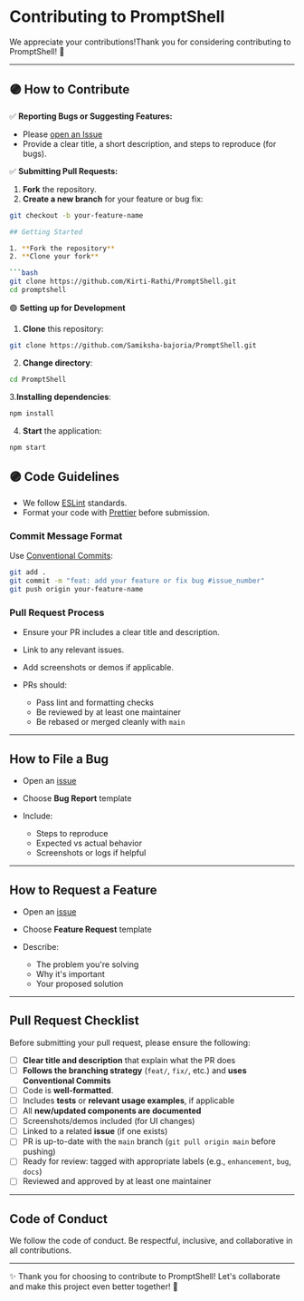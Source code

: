 # Contributing to PromptShell

We appreciate your contributions!Thank you for considering contributing to PromptShell! 🌟  

---

## 🟣 How to Contribute

✅ **Reporting Bugs or Suggesting Features:**  
- Please [open an Issue](https://github.com/Kirti-Rathi/PromptShell/issues/new/choose)
- Provide a clear title, a short description, and steps to reproduce (for bugs).

✅ **Submitting Pull Requests:**  
1. **Fork** the repository.
2. **Create a new branch** for your feature or bug fix:

```bash
git checkout -b your-feature-name

## Getting Started

1. **Fork the repository**
2. **Clone your fork**

```bash
git clone https://github.com/Kirti-Rathi/PromptShell.git
cd promptshell
```

🟣 **Setting up for Development**
1. **Clone** this repository:
```bash
git clone https://github.com/Samiksha-bajoria/PromptShell.git
```
2. **Change directory**:
 ```bash
cd PromptShell
```
3.**Installing dependencies**:
```bash
npm install
```
4. **Start** the application:
 ```bash
npm start
```

## 🟣 Code Guidelines

- We follow [ESLint](https://eslint.org/) standards.
- Format your code with [Prettier](https://prettier.io/) before submission.

### Commit Message Format

Use [Conventional Commits](https://www.conventionalcommits.org/en/v1.0.0/):
```bash
git add .
git commit -m "feat: add your feature or fix bug #issue_number"
git push origin your-feature-name
```

### Pull Request Process

* Ensure your PR includes a clear title and description.
* Link to any relevant issues.
* Add screenshots or demos if applicable.
* PRs should:

  * Pass lint and formatting checks
  * Be reviewed by at least one maintainer
  * Be rebased or merged cleanly with `main`

---

## How to File a Bug

* Open an [issue](https://github.com/Kirti-Rathi/PromptShell/issues/new/choose)
* Choose **Bug Report** template
* Include:

  * Steps to reproduce
  * Expected vs actual behavior
  * Screenshots or logs if helpful

---

## How to Request a Feature

* Open an [issue](https://github.com/Kirti-Rathi/PromptShell/issues/new/choose)
* Choose **Feature Request** template
* Describe:

  * The problem you're solving
  * Why it's important
  * Your proposed solution

---

## Pull Request Checklist

Before submitting your pull request, please ensure the following:

* [ ] **Clear title and description** that explain what the PR does
* [ ] **Follows the branching strategy** (`feat/`, `fix/`, etc.) and **uses Conventional Commits**
* [ ] Code is **well-formatted**.
* [ ] Includes **tests** or **relevant usage examples**, if applicable
* [ ] All **new/updated components are documented**
* [ ] Screenshots/demos included (for UI changes)
* [ ] Linked to a related **issue** (if one exists)
* [ ] PR is up-to-date with the `main` branch (`git pull origin main` before pushing)
* [ ] Ready for review: tagged with appropriate labels (e.g., `enhancement`, `bug`, `docs`)
* [ ] Reviewed and approved by at least one maintainer

---

## Code of Conduct

We follow the code of conduct. Be respectful, inclusive, and collaborative in all contributions.

---

✨ Thank you for choosing to contribute to PromptShell!
Let's collaborate and make this project even better together! 🚀
